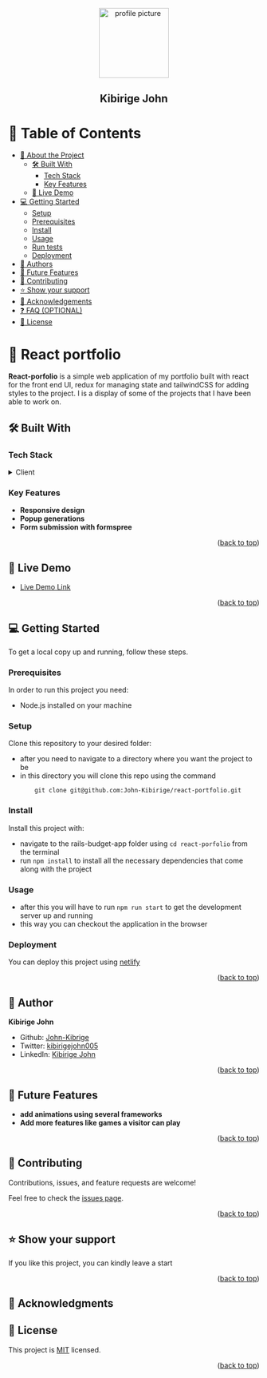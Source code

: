 <a name="readme-top"></a>

<div align="center">
  <img src="https://user-images.githubusercontent.com/86767187/212706616-d7ab34a2-8e4c-4d2e-ac11-b1983871de2b.jpg" alt="profile picture" width="140"  height="auto" />
  <br/>

  <h2><b> Kibirige John </b></h2>

</div>

# 📗 Table of Contents

- [📖 About the Project](#about-project)
  - [🛠 Built With](#built-with)
    - [Tech Stack](#tech-stack)
    - [Key Features](#key-features)
  - [🚀 Live Demo](#live-demo)
- [💻 Getting Started](#getting-started)
  - [Setup](#setup)
  - [Prerequisites](#prerequisites)
  - [Install](#install)
  - [Usage](#usage)
  - [Run tests](#run-tests)
  - [Deployment](#triangular_flag_on_post-deployment)
- [👥 Authors](#authors)
- [🔭 Future Features](#future-features)
- [🤝 Contributing](#contributing)
- [⭐️ Show your support](#support)
- [🙏 Acknowledgements](#acknowledgements)
- [❓ FAQ (OPTIONAL)](#faq)
- [📝 License](#license)

<!-- PROJECT DESCRIPTION -->

# 📖 React portfolio <a name="about-project"></a>

**React-porfolio** is a simple web application of my portfolio built with react for the front end UI, redux for managing state and tailwindCSS for adding styles to the project. I is a display of some of the projects that I have been able to work on.

## 🛠 Built With <a name="built-with"></a>

### Tech Stack <a name="tech-stack"></a>

<details>
  <summary>Client</summary>
  <ul>
    <li><a href="https://reactjs.org/"></a>React</li>
    <li><a href="https://redux.io/"></a>Redux</li>
    <li><a href="https://tailwindcss.com/docs"></a>TailwindCSS </li>
    <li><a href="https://vitejs.dev/guide/"></a>Vite </li>
    <li><a href="https://formspree.io/"></a>Formspree</li>

  </ul>
</details>

<!-- Features -->

### Key Features <a name="key-features"></a>

- **Responsive design**
- **Popup generations**
- **Form submission with formspree**

<p align="right">(<a href="#readme-top">back to top</a>)</p>

<!-- LIVE DEMO -->

## 🚀 Live Demo <a name="live-demo"></a>

- [Live Demo Link](https://gilded-meerkat-7bcf9e.netlify.app/)

<p align="right">(<a href="#readme-top">back to top</a>)</p>

<!-- GETTING STARTED -->

## 💻 Getting Started <a name="getting-started"></a>

To get a local copy up and running, follow these steps.

### Prerequisites

In order to run this project you need:

- Node.js installed on your machine

### Setup

Clone this repository to your desired folder:

- after you need to navigate to a directory where you want the project to be
- in this directory you will clone this repo using the command
  ```
      git clone git@github.com:John-Kibirige/react-portfolio.git
  ```

### Install

Install this project with:

- navigate to the rails-budget-app folder using `cd react-porfolio` from the terminal
- run `npm install` to install all the necessary dependencies that come along with the project

### Usage

- after this you will have to run `npm run start` to get the development server up and running
- this way you can checkout the application in the browser

### Deployment

You can deploy this project using [netlify](https://app.netlify.com/)

<p align="right">(<a href="#readme-top">back to top</a>)</p>

<!-- AUTHORS -->

## 👤 Author <a name="authors"></a>

**Kibirige John**

- Github: [John-Kibrige](https://github.com/John-Kibirige)
- Twitter: [kibirigejohn005](https://twitter.com/kibirigejohn005)
- LinkedIn: [Kibirige John](https://www.linkedin.com/in/kibirigejohn005/)

<p align="right">(<a href="#readme-top">back to top</a>)</p>

<!-- FUTURE FEATURES -->

## 🔭 Future Features <a name="future-features"></a>

- **add animations using several frameworks**
- **Add more features like games a visitor can play**

<p align="right">(<a href="#readme-top">back to top</a>)</p>

<!-- CONTRIBUTING -->

## 🤝 Contributing <a name="contributing"></a>

Contributions, issues, and feature requests are welcome!

Feel free to check the [issues page](https://github.com/John-Kibirige/react-portfolio/issues).

<p align="right">(<a href="#readme-top">back to top</a>)</p>

<!-- SUPPORT -->

## ⭐️ Show your support <a name="support"></a>

If you like this project, you can kindly leave a start

<p align="right">(<a href="#readme-top">back to top</a>)</p>

<!-- ACKNOWLEDGEMENTS -->

## 🙏 Acknowledgments <a name="acknowledgements"></a>

## 📝 License <a name="license"></a>

This project is [MIT](./LICENSE) licensed.

<p align="right">(<a href="#readme-top">back to top</a>)</p>
